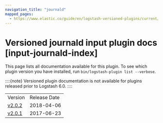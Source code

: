 ```yaml
---
navigation_title: "journald"
mapped_pages:
  - https://www.elastic.co/guide/en/logstash-versioned-plugins/current/input-journald-index.html
---
```


# Versioned journald input plugin docs [input-journald-index]


This page lists all documentation available for this plugin.  To see which plugin version you have installed, run `bin/logstash-plugin list --verbose`.

::::{note}
Versioned plugin documentation is not available for plugins released prior to Logstash 6.0.
::::


|     |     |
| --- | --- |
| Version | Release Date |
| [v2.0.2](v2-0-2-plugins-inputs-journald.md) | 2018-04-06 |
| [v2.0.1](v2-0-1-plugins-inputs-journald.md) | 2017-06-23 |



